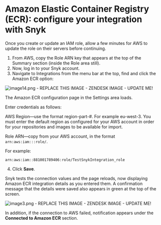 # Amazon Elastic Container Registry \(ECR\): configure your integration with Snyk

Once you create or update an IAM role, allow a few minutes for AWS to update the role on their servers before continuing.

1. From AWS, copy the Role ARN key that appears at the top of the Summary section \(inside the Role area still\).
2. Now, log in to your Snyk account.
3. Navigate to Integrations from the menu bar at the top, find and click the Amazon ECR option:

![image14.png - REPLACE THIS IMAGE - ZENDESK IMAGE - UPDATE ME!](https://support.snyk.io/hc/article_attachments/360007147298/uuid-0441cf5d-a461-60e3-5d6e-57eed624d445-en.png)

   The Amazon ECR configuration page in the Settings area loads.

   Enter credentials as follows:

   AWS Region—use the format region-part-\#. For example eu-west-3. You must enter the default region as configured for your AWS account in order for your repositories and images to be available for import.

   Role ARN—copy from your AWS account, in the format `arn:aws:iam:::role/`.

   For example:

   ```text
   arn:aws:iam::881001789406:role/TestSnykIntegration_role
   ```

4. Click **Save**.

Snyk tests the connection values and the page reloads, now displaying Amazon ECR integration details as you entered them. A confirmation message that the details were saved also appears in green at the top of the screen.

![image3.png - REPLACE THIS IMAGE - ZENDESK IMAGE - UPDATE ME!](https://support.snyk.io/hc/article_attachments/360007065997/uuid-49671392-b5d5-389d-66c8-86b3daf9a2e1-en.png)

In addition, if the connection to AWS failed, notification appears under the **Connected to Amazon ECR** section.

